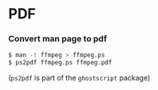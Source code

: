 # PDF

### Convert man page to pdf

```bash
$ man -t ffmpeg > ffmpeg.ps
$ ps2pdf ffmpeg.ps ffmpeg.pdf
```
	
(`ps2pdf` is part of the `ghostscript` package)